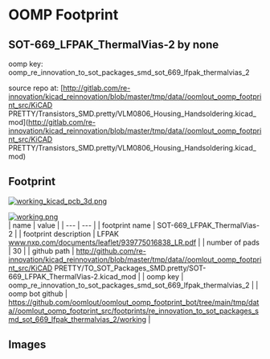 # OOMP Footprint  
## SOT-669_LFPAK_ThermalVias-2  by none  
  
oomp key: oomp_re_innovation_to_sot_packages_smd_sot_669_lfpak_thermalvias_2  
  
source repo at: [http://gitlab.com/re-innovation/kicad_reinnovation/blob/master/tmp/data//oomlout_oomp_footprint_src/KiCAD PRETTY/Transistors_SMD.pretty/VLM0806_Housing_Handsoldering.kicad_mod](http://gitlab.com/re-innovation/kicad_reinnovation/blob/master/tmp/data//oomlout_oomp_footprint_src/KiCAD PRETTY/Transistors_SMD.pretty/VLM0806_Housing_Handsoldering.kicad_mod)  
## Footprint  
  
[![working_kicad_pcb_3d.png](working_kicad_pcb_3d_600.png)](working_kicad_pcb_3d.png)  
  
[![working.png](working_600.png)](working.png)  
| name | value | 
| --- | --- | 
| footprint name | SOT-669_LFPAK_ThermalVias-2 | 
| footprint description | LFPAK www.nxp.com/documents/leaflet/939775016838_LR.pdf | 
| number of pads | 30 | 
| github path | http://github.com/re-innovation/kicad_reinnovation/blob/master/tmp/data//oomlout_oomp_footprint_src/KiCAD PRETTY/TO_SOT_Packages_SMD.pretty/SOT-669_LFPAK_ThermalVias-2.kicad_mod | 
| oomp key | oomp_re_innovation_to_sot_packages_smd_sot_669_lfpak_thermalvias_2 | 
| oomp bot github | https://github.com/oomlout/oomlout_oomp_footprint_bot/tree/main/tmp/data//oomlout_oomp_footprint_src/footprints/re_innovation_to_sot_packages_smd_sot_669_lfpak_thermalvias_2/working | 
## Images  
